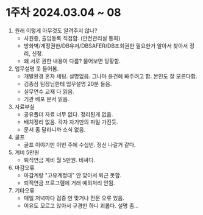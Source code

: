 # 1주차 2024.03.04 ~ 08
1. 원래 이렇게 아무것도 알려주지 않나?
    - 사원증, 츨입등록 직접함. (안전관리실 통화)
    - 방화벽/계정권한/DB유저/DBSAFER/DB조회권한 필요한거 알아서 찾아서 정리, 신청.
    - 왜 서로 권한 내용이 다름? 물어보면 당황함.
2. 업무설명 못 들어봄.
    -  개발환경 혼자 세팅. 설명없음. 그나마 윤건혜 봐주려고 함. 본인도 잘 모른다함.
    - 김종삼 팀장님한테 업무설명 20분 들음.
    - 실무연수 교재 다 읽음.
    - 기관 배포 문서 읽음.
3. 자료부실
    - 공유폴더 자료 너무 없다. 정리된게 없음.
    - 배치정리 없음. 각자 자기만의 파일 가진듯.
    - 문서 좀 달라니까 소식 없음.
4. 골프
    - 골프 이야기만 이번 주에 수십번. 정신 나갈거 같다.
5. 계비 5만원
    - 퇴직연금 계비 월 5만원. 비싸다.
6. 마감오류
    - 마감계랑 "고유계정대" 안 맞아서 퇴근 못함.
    - 퇴직연금 프로그램에 거래 예외처리 안됨.
7. 기타오류
    - 매일 저녁마다 검증 안 맞거나 전문 오류 있음.
    - 이유도 모르고 앉아서 구경만 하니 괴롭다. 설명 좀...
